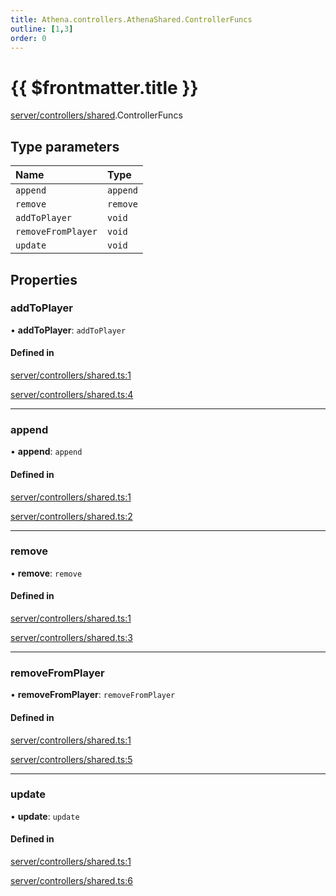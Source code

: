 ```yaml
---
title: Athena.controllers.AthenaShared.ControllerFuncs
outline: [1,3]
order: 0
---
```


# {{ $frontmatter.title }}


[server/controllers/shared](../modules/server_controllers_shared.md).ControllerFuncs

## Type parameters

| Name | Type |
| :------ | :------ |
| `append` | `append` |
| `remove` | `remove` |
| `addToPlayer` | `void` |
| `removeFromPlayer` | `void` |
| `update` | `void` |

## Properties

### addToPlayer

• **addToPlayer**: `addToPlayer`

#### Defined in

[server/controllers/shared.ts:1](https://github.com/Stuyk/altv-athena/blob/2ba937d/src/core/server/controllers/shared.ts#L1)

[server/controllers/shared.ts:4](https://github.com/Stuyk/altv-athena/blob/2ba937d/src/core/server/controllers/shared.ts#L4)

___

### append

• **append**: `append`

#### Defined in

[server/controllers/shared.ts:1](https://github.com/Stuyk/altv-athena/blob/2ba937d/src/core/server/controllers/shared.ts#L1)

[server/controllers/shared.ts:2](https://github.com/Stuyk/altv-athena/blob/2ba937d/src/core/server/controllers/shared.ts#L2)

___

### remove

• **remove**: `remove`

#### Defined in

[server/controllers/shared.ts:1](https://github.com/Stuyk/altv-athena/blob/2ba937d/src/core/server/controllers/shared.ts#L1)

[server/controllers/shared.ts:3](https://github.com/Stuyk/altv-athena/blob/2ba937d/src/core/server/controllers/shared.ts#L3)

___

### removeFromPlayer

• **removeFromPlayer**: `removeFromPlayer`

#### Defined in

[server/controllers/shared.ts:1](https://github.com/Stuyk/altv-athena/blob/2ba937d/src/core/server/controllers/shared.ts#L1)

[server/controllers/shared.ts:5](https://github.com/Stuyk/altv-athena/blob/2ba937d/src/core/server/controllers/shared.ts#L5)

___

### update

• **update**: `update`

#### Defined in

[server/controllers/shared.ts:1](https://github.com/Stuyk/altv-athena/blob/2ba937d/src/core/server/controllers/shared.ts#L1)

[server/controllers/shared.ts:6](https://github.com/Stuyk/altv-athena/blob/2ba937d/src/core/server/controllers/shared.ts#L6)
